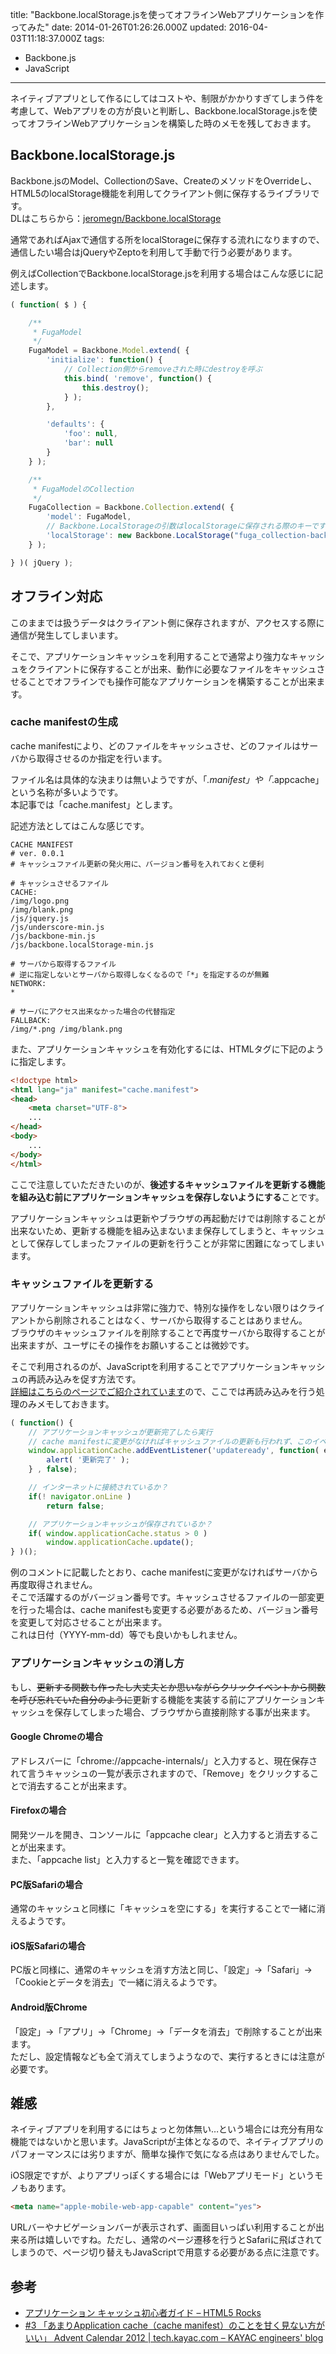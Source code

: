 title: "Backbone.localStorage.jsを使ってオフラインWebアプリケーションを作ってみた"
date: 2014-01-26T01:26:26.000Z
updated: 2016-04-03T11:18:37.000Z
tags: 
  - Backbone.js
  - JavaScript
---

ネイティブアプリとして作るにしてはコストや、制限がかかりすぎてしまう件を考慮して、Webアプリをの方が良いと判断し、Backbone.localStorage.jsを使ってオフラインWebアプリケーションを構築した時のメモを残しておきます。


## Backbone.localStorage.js

Backbone.jsのModel、CollectionのSave、CreateのメソッドをOverrideし、HTML5のlocalStorage機能を利用してクライアント側に保存するライブラリです。  
 DLはこちらから：[jeromegn/Backbone.localStorage](https://github.com/jeromegn/Backbone.localStorage)

通常であればAjaxで通信する所をlocalStorageに保存する流れになりますので、通信したい場合はjQueryやZeptoを利用して手動で行う必要があります。

例えばCollectionでBackbone.localStorage.jsを利用する場合はこんな感じに記述します。

```javascript
( function( $ ) {

    /**
     * FugaModel
     */
    FugaModel = Backbone.Model.extend( {
        'initialize': function() {
            // Collection側からremoveされた時にdestroyを呼ぶ
            this.bind( 'remove', function() {
                this.destroy();
            } );
        },

        'defaults': {
            'foo': null,
            'bar': null
        }
    } );

    /**
     * FugaModelのCollection
     */
    FugaCollection = Backbone.Collection.extend( {
        'model': FugaModel,
        // Backbone.LocalStorageの引数はlocalStorageに保存される際のキーです
        'localStorage': new Backbone.LocalStorage("fuga_collection-backbone")
    } );

} )( jQuery );
```


## オフライン対応

このままでは扱うデータはクライアント側に保存されますが、アクセスする際に通信が発生してしまいます。

そこで、アプリケーションキャッシュを利用することで通常より強力なキャッシュをクライアントに保存することが出来、動作に必要なファイルをキャッシュさせることでオフラインでも操作可能なアプリケーションを構築することが出来ます。

### cache manifestの生成

cache manifestにより、どのファイルをキャッシュさせ、どのファイルはサーバから取得させるのか指定を行います。

ファイル名は具体的な決まりは無いようですが、「*.manifest」や「*.appcache」という名称が多いようです。  
 本記事では「cache.manifest」とします。

記述方法としてはこんな感じです。

```shell
CACHE MANIFEST
# ver. 0.0.1
# キャッシュファイル更新の発火用に、バージョン番号を入れておくと便利

# キャッシュさせるファイル
CACHE:
/img/logo.png
/img/blank.png
/js/jquery.js
/js/underscore-min.js
/js/backbone-min.js
/js/backbone.localStorage-min.js

# サーバから取得するファイル
# 逆に指定しないとサーバから取得しなくなるので「*」を指定するのが無難
NETWORK:
*

# サーバにアクセス出来なかった場合の代替指定
FALLBACK:
/img/*.png /img/blank.png
```

また、アプリケーションキャッシュを有効化するには、HTMLタグに下記のように指定します。

```html
<!doctype html>
<html lang="ja" manifest="cache.manifest">
<head>
    <meta charset="UTF-8">
    ...
</head>
<body>
    ...
</body>
</html>
```

ここで注意していただきたいのが、**後述するキャッシュファイルを更新する機能を組み込む前にアプリケーションキャッシュを保存しないようにする**ことです。

アプリケーションキャッシュは更新やブラウザの再起動だけでは削除することが出来ないため、更新する機能を組み込まないまま保存してしまうと、キャッシュとして保存してしまったファイルの更新を行うことが非常に困難になってしまいます。

### キャッシュファイルを更新する

アプリケーションキャッシュは非常に強力で、特別な操作をしない限りはクライアントから削除されることはなく、サーバから取得することはありません。  
 ブラウザのキャッシュファイルを削除することで再度サーバから取得することが出来ますが、ユーザにその操作をお願いすることは微妙です。

そこで利用されるのが、JavaScriptを利用することでアプリケーションキャッシュの再読み込みを促す方法です。  
[詳細はこちらのページでご紹介されています](http://www.html5rocks.com/ja/tutorials/appcache/beginner/)ので、ここでは再読み込みを行う処理のみメモしておきます。

```javascript
( function() {
    // アプリケーションキャッシュが更新完了したら実行
    // cache manifestに変更がなければキャッシュファイルの更新も行われず、このイベントも実行されない
    window.applicationCache.addEventListener('updateready', function( e ) {
        alert( '更新完了' );
    } , false);

    // インターネットに接続されているか？
    if(! navigator.onLine )
        return false;

    // アプリケーションキャッシュが保存されているか？
    if( window.applicationCache.status > 0 )
        window.applicationCache.update();
} )();
```

例のコメントに記載したとおり、cache manifestに変更がなければサーバから再度取得されません。  
 そこで活躍するのがバージョン番号です。キャッシュさせるファイルの一部変更を行った場合は、cache manifestも変更する必要があるため、バージョン番号を変更して対応させることが出来ます。  
 これは日付（YYYY-mm-dd）等でも良いかもしれません。

### アプリケーションキャッシュの消し方

もし、<del>更新する関数も作ったし大丈夫とか思いながらクリックイベントから関数を呼び忘れていた自分のように</del>更新する機能を実装する前にアプリケーションキャッシュを保存してしまった場合、ブラウザから直接削除する事が出来ます。

#### Google Chromeの場合

アドレスバーに「chrome://appcache-internals/」と入力すると、現在保存されて言うキャッシュの一覧が表示されますので、「Remove」をクリックすることで消去することが出来ます。

#### Firefoxの場合

開発ツールを開き、コンソールに「appcache clear」と入力すると消去することが出来ます。  
 また、「appcache list」と入力すると一覧を確認できます。

#### PC版Safariの場合

通常のキャッシュと同様に「キャッシュを空にする」を実行することで一緒に消えるようです。

#### iOS版Safariの場合

PC版と同様に、通常のキャッシュを消す方法と同じ、「設定」→「Safari」→「Cookieとデータを消去」で一緒に消えるようです。

#### Android版Chrome

「設定」→「アプリ」→「Chrome」→「データを消去」で削除することが出来ます。  
 ただし、設定情報なども全て消えてしまうようなので、実行するときには注意が必要です。


## 雑感

ネイティブアプリを利用するにはちょっと勿体無い…という場合には充分有用な機能ではないかと思います。JavaScriptが主体となるので、ネイティブアプリのパフォーマンスには劣りますが、簡単な操作で気になる点はありませんでした。

iOS限定ですが、よりアプリっぽくする場合には「Webアプリモード」というモノもあります。

```html
<meta name="apple-mobile-web-app-capable" content="yes">
```

URLバーやナビゲーションバーが表示されず、画面目いっぱい利用することが出来る所は嬉しいですね。ただし、通常のページ遷移を行うとSafariに飛ばされてしまうので、ページ切り替えもJavaScriptで用意する必要がある点に注意です。


## 参考

- [アプリケーション キャッシュ初心者ガイド – HTML5 Rocks](http://www.html5rocks.com/ja/tutorials/appcache/beginner/)
- [#3 「あまりApplication cache（cache manifest）のことを甘く見ない方がいい」 Advent Calendar 2012 | tech.kayac.com – KAYAC engineers' blog](http://tech.kayac.com/archive/application-cache-cache-manifest-advent-calendar-2012.html)